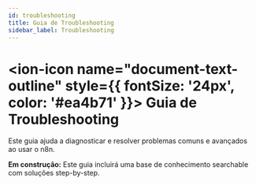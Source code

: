 ```yaml
---
id: troubleshooting
title: Guia de Troubleshooting
sidebar_label: Troubleshooting
---
```


# <ion-icon name="document-text-outline" style={{ fontSize: '24px', color: '#ea4b71' }}></ion-icon> Guia de Troubleshooting

Este guia ajuda a diagnosticar e resolver problemas comuns e avançados ao usar o n8n.

**Em construção:** Este guia incluirá uma base de conhecimento searchable com soluções step-by-step.
